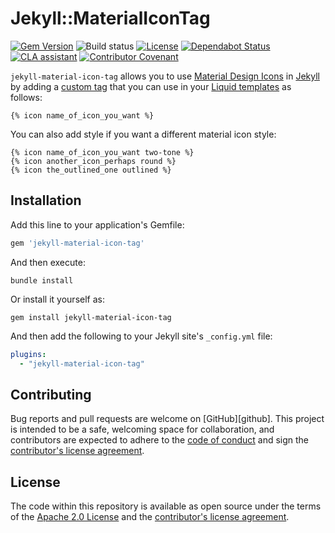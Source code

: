 # Jekyll::MaterialIconTag

[![Gem Version][gem-badge]][gem-url]
![Build status][build-status]
[![License][license-badge]][license]
[![Dependabot Status][dependabot-badge]][dependabot]
[![CLA assistant][cla-badge]][cla]
[![Contributor Covenant][coc-badge]][coc]

`jekyll-material-icon-tag` allows you to use [Material Design
Icons][material-icons] in [Jekyll][jekyll] by adding a [custom tag][custom-tag]
that you can use in your [Liquid templates][liquid] as follows:

```liquid
{% icon name_of_icon_you_want %}
```

You can also add style if you want a different material icon style:

```liquid
{% icon name_of_icon_you_want two-tone %}
{% icon another_icon_perhaps round %}
{% icon the_outlined_one outlined %}
```

## Installation

Add this line to your application's Gemfile:

```ruby
gem 'jekyll-material-icon-tag'
```

And then execute:

```shell
bundle install
```

Or install it yourself as:

```shell
gem install jekyll-material-icon-tag
```

And then add the following to your Jekyll site's `_config.yml` file:

```yaml
plugins:
  - "jekyll-material-icon-tag"
```

## Contributing

Bug reports and pull requests are welcome on [GitHub][github]. This project is
intended to be a safe, welcoming space for collaboration, and contributors are
expected to adhere to the [code of conduct][coc] and sign the
[contributor's license agreement][cla].

## License

The code within this repository is available as open source under the terms of
the [Apache 2.0 License][license] and the [contributor's license
agreement][cla].

[build-status]:         https://github.com/SwedbankPay/jekyll-material-icon-tag/workflows/Ruby%20Gem/badge.svg
[cla-badge]:            https://cla-assistant.io/readme/badge/SwedbankPay/jekyll-material-icon-tag
[cla]:                  https://cla-assistant.io/SwedbankPay/jekyll-material-icon-tag
[coc-badge]:            https://img.shields.io/badge/Contributor%20Covenant-v2.0%20adopted-ff69b4.svg
[coc]:                  ./CODE_OF_CONDUCT.md
[custom-tag]:           https://jekyllrb.com/docs/plugins/tags/
[dependabot-badge]:     https://api.dependabot.com/badges/status?host=github&repo=SwedbankPay/jekyll-material-icon-tag
[dependabot]:           https://dependabot.com
[gem-badge]:            https://badge.fury.io/rb/jekyll-material-icon-tag.svg
[gem-url]:              https://rubygems.org/gems/jekyll-material-icon-tag
[gems]:                 https://rubygems.org
[jekyll]:               https://jekyllrb.com/
[license-badge]:        https://img.shields.io/github/license/SwedbankPay/jekyll-material-icon-tag
[license]:              https://opensource.org/licenses/Apache-2.0
[liquid]:               https://jekyllrb.com/docs/liquid/
[material-icons]:       https://material.io/resources/icons/
